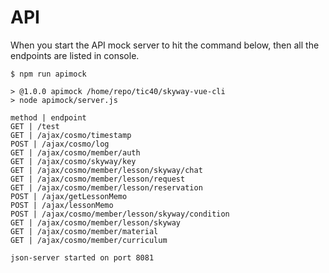 # API

When you start the API mock server to hit the command below, then all the endpoints are listed in console.

```
$ npm run apimock

> @1.0.0 apimock /home/repo/tic40/skyway-vue-cli
> node apimock/server.js

method | endpoint
GET | /test
GET | /ajax/cosmo/timestamp
POST | /ajax/cosmo/log
GET | /ajax/cosmo/member/auth
GET | /ajax/cosmo/skyway/key
GET | /ajax/cosmo/member/lesson/skyway/chat
GET | /ajax/cosmo/member/lesson/request
GET | /ajax/cosmo/member/lesson/reservation
POST | /ajax/getLessonMemo
POST | /ajax/lessonMemo
POST | /ajax/cosmo/member/lesson/skyway/condition
GET | /ajax/cosmo/member/lesson/skyway
GET | /ajax/cosmo/member/material
GET | /ajax/cosmo/member/curriculum

json-server started on port 8081
```
